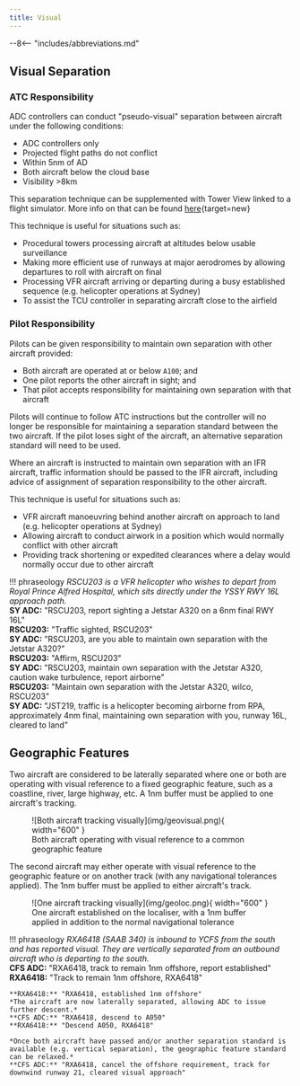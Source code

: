 ```yaml
---
title: Visual
---
```


--8<-- "includes/abbreviations.md"

## Visual Separation
### ATC Responsibility
ADC controllers can conduct "pseudo-visual" separation between aircraft under the following conditions:

- ADC controllers only  
- Projected flight paths do not conflict  
- Within 5nm of AD  
- Both aircraft below the cloud base  
- Visibility >8km

This separation technique can be supplemented with Tower View linked to a flight simulator. More info on that can be found [here](https://forums.vatsim.net/topic/29161-tips-and-tricks/){target=new}

This technique is useful for situations such as:

- Procedural towers processing aircraft at altitudes below usable surveillance
- Making more efficient use of runways at major aerodromes by allowing departures to roll with aircraft on final
- Processing VFR aircraft arriving or departing during a busy established sequence (e.g. helicopter operations at Sydney)
- To assist the TCU controller in separating aircraft close to the airfield

### Pilot Responsibility
Pilots can be given responsibility to maintain own separation with other aircraft provided:

- Both aircraft are operated at or below `A100`; and  
- One pilot reports the other aircraft in sight; and  
- That pilot accepts responsibility for maintaining own separation with that aircraft

Pilots will continue to follow ATC instructions but the controller will no longer be responsible for maintaining a separation standard between the two aircraft.  If the pilot loses sight of the aircraft, an alternative separation standard will need to be used.  

Where an aircraft is instructed to maintain own separation with an IFR aircraft, traffic information should be passed to the IFR aircraft, including advice of assignment of separation responsibility to the other aircraft. 

This technique is useful for situations such as:

- VFR aircraft manoeuvring behind another aircraft on approach to land (e.g. helicopter operations at Sydney)
- Allowing aircraft to conduct airwork in a position which would normally conflict with other aircraft
- Providing track shortening or expedited clearances where a delay would normally occur due to other aircraft

!!! phraseology
    *RSCU203 is a VFR helicopter who wishes to depart from Royal Prince Alfred Hospital, which sits directly under the YSSY RWY 16L approach path.*  
    **SY ADC:** "RSCU203, report sighting a Jetstar A320 on a 6nm final RWY 16L"  
    **RSCU203:** "Traffic sighted, RSCU203"  
    **SY ADC:** "RSCU203, are you able to maintain own separation with the Jetstar A320?"  
    **RSCU203:** "Affirm, RSCU203"  
    **SY ADC:** "RSCU203, maintain own separation with the Jetstar A320, caution wake turbulence, report airborne"  
    **RSCU203:** "Maintain own separation with the Jetstar A320, wilco, RSCU203"  
    **SY ADC:** "JST219, traffic is a helicopter becoming airborne from RPA, approximately 4nm final, maintaining own separation with you, runway 16L, cleared to land"

## Geographic Features
Two aircraft are considered to be laterally separated where one or both are operating with visual reference to a fixed geographic feature, such as a coastline, river, large highway, etc. A 1nm buffer must be applied to one aircraft's tracking.

<figure markdown>
![Both aircraft tracking visually](img/geovisual.png){ width="600" }
  <figcaption>Both aircraft operating with visual reference to a common geographic feature</figcaption>
</figure>

The second aircraft may either operate with visual reference to the geographic feature or on another track (with any navigational tolerances applied). The 1nm buffer must be applied to either aircraft's track. 

<figure markdown>
![One aircraft tracking visually](img/geoloc.png){ width="600" }
  <figcaption>One aircraft established on the localiser, with a 1nm buffer applied in addition to the normal navigational tolerance</figcaption>
</figure>

!!! phraseology
    *RXA6418 (SAAB 340) is inbound to YCFS from the south and has reported visual. They are vertically separated from an outbound aircraft who is departing to the south.*  
    **CFS ADC:** "RXA6418, track to remain 1nm offshore, report established"  
    **RXA6418:** "Track to remain 1nm offshore, RXA6418"  

    **RXA6418:** "RXA6418, established 1nm offshore"  
    *The aircraft are now laterally separated, allowing ADC to issue further descent.*  
    **CFS ADC:** "RXA6418, descend to A050"  
    **RXA6418:** "Descend A050, RXA6418"  

    *Once both aircraft have passed and/or another separation standard is available (e.g. vertical separation), the geographic feature standard can be relaxed.*  
    **CFS ADC:** "RXA6418, cancel the offshore requirement, track for downwind runway 21, cleared visual approach"